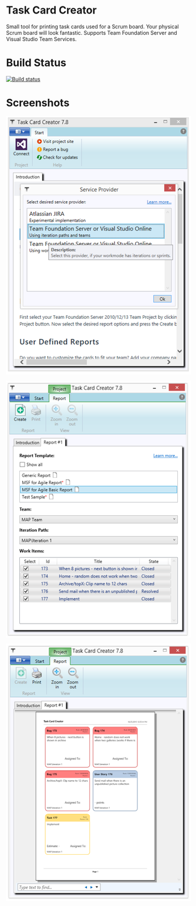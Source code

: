 # Task Card Creator
Small tool for printing task cards used for a Scrum board. Your physical Scrum board will look fantastic. Supports Team Foundation Server and Visual Studio Team Services.

# Build Status
[![Build status](https://ci.appveyor.com/api/projects/status/g1kb82nis02kc07c?svg=true)](https://ci.appveyor.com/project/frederiksen/task-card-creator)

# Screenshots

![Alt text](/images/screen1.png "Service provider selection")

![Alt text](/images/screen2.png "Select report")

![Alt text](/images/screen3.png "Report ready")
